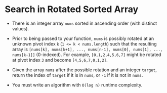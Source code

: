 # Search in Rotated Sorted Array

- There is an integer array `nums` sorted in ascending order (with distinct values).

- Prior to being passed to your function, `nums` is possibly rotated at an unknown pivot index `k` (`1 <= k < nums.length`) such that the resulting array is `[nums[k], nums[k+1], ..., nums[n-1], nums[0], nums[1], ..., nums[k-1]]` (0-indexed). For example, `[0,1,2,4,5,6,7]` might be rotated at pivot index `3` and become `[4,5,6,7,0,1,2]`.

- Given the array `nums` after the possible rotation and an integer `target`, return the index of `target` if it is in `nums`, or `-1` if it is not in `nums`.

- You must write an algorithm with `O(log n)` runtime complexity.
